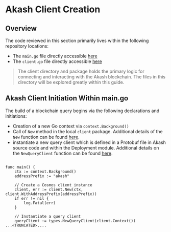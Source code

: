 # Akash Client Creation

## Overview

The code reviewed in this section primarily lives within the following repository locations:

* The `main.go` file directly accessible [here](https://github.com/chainzero/akash-client/blob/main/akashrpcclient\_queryonly/main.go)
* The `client.go` file directly accessible [here](https://github.com/chainzero/akash-client/blob/main/akashrpcclient\_queryonly/client/client.go)

> The client directory and package holds the primary logic for connecting and interacting with the Akash blockchain.  The files in this directory will be explored greatly within this guide.

## Akash Client Initiation Within main.go

The build of a blockchain query begins via the following declarations and initiations:

* Creation of a new Go context via `context.Background()`
* Call of `New` method in the local `client` package.  Additional details of the `New` function can be found [here](client-new-function.md).
* instantiate a new query client which is defined in a Protobuf file in Akash source code and within the Deployment module.  Additional details on the `NewQueryClient` function can be found [here](newqueryclient-method.md).

```

func main() {
	ctx := context.Background()
	addressPrefix := "akash"

	// Create a Cosmos client instance
	client, err := client.New(ctx, client.WithAddressPrefix(addressPrefix))
	if err != nil {
		log.Fatal(err)
	}

	// Instantiate a query client
	queryClient := types.NewQueryClient(client.Context())
...<TRUNCATED>....
```


